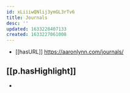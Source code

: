 ```yaml
---
id: xLiiiwQNlij3ymGL3rTv6
title: Journals
desc: ''
updated: 1633228407133
created: 1633227061008
---
```


- [[hasURL]] https://aaronlynn.com/journals/
  
## [[p.hasHighlight]]

- 

